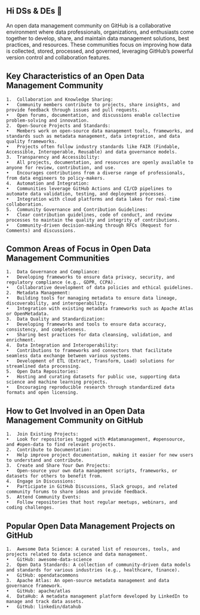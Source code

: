 ## Hi DSs & DEs 👋

An open data management community on GitHub is a collaborative environment where data professionals, organizations, and enthusiasts come together to develop, share, and maintain data management solutions, best practices, and resources. These communities focus on improving how data is collected, stored, processed, and governed, leveraging GitHub’s powerful version control and collaboration features.

## Key Characteristics of an Open Data Management Community
	1.	Collaboration and Knowledge Sharing:
	•	Community members contribute to projects, share insights, and provide feedback through issues and pull requests.
	•	Open forums, documentation, and discussions enable collective problem-solving and innovation.
	2.	Open-Source Projects and Standards:
	•	Members work on open-source data management tools, frameworks, and standards such as metadata management, data integration, and data quality frameworks.
	•	Projects often follow industry standards like FAIR (Findable, Accessible, Interoperable, Reusable) and data governance models.
	3.	Transparency and Accessibility:
	•	All projects, documentation, and resources are openly available to anyone for review, contribution, and use.
	•	Encourages contributions from a diverse range of professionals, from data engineers to policy-makers.
	4.	Automation and Integration:
	•	Communities leverage GitHub Actions and CI/CD pipelines to automate data validation, testing, and deployment processes.
	•	Integration with cloud platforms and data lakes for real-time collaboration.
	5.	Community Governance and Contribution Guidelines:
	•	Clear contribution guidelines, code of conduct, and review processes to maintain the quality and integrity of contributions.
	•	Community-driven decision-making through RFCs (Request for Comments) and discussions.
## Common Areas of Focus in Open Data Management Communities
	1.	Data Governance and Compliance:
	•	Developing frameworks to ensure data privacy, security, and regulatory compliance (e.g., GDPR, CCPA).
	•	Collaborative development of data policies and ethical guidelines.
	2.	Metadata Management:
	•	Building tools for managing metadata to ensure data lineage, discoverability, and interoperability.
	•	Integration with existing metadata frameworks such as Apache Atlas or OpenMetadata.
	3.	Data Quality and Standardization:
	•	Developing frameworks and tools to ensure data accuracy, consistency, and completeness.
	•	Sharing best practices for data cleansing, validation, and enrichment.
	4.	Data Integration and Interoperability:
	•	Contributions to frameworks and connectors that facilitate seamless data exchange between various systems.
	•	Development of ETL (Extract, Transform, Load) solutions for streamlined data processing.
	5.	Open Data Repositories:
	•	Hosting and curating datasets for public use, supporting data science and machine learning projects.
	•	Encouraging reproducible research through standardized data formats and open licensing.
## How to Get Involved in an Open Data Management Community on GitHub
	1.	Join Existing Projects:
	•	Look for repositories tagged with #datamanagement, #opensource, and #open-data to find relevant projects.
	2.	Contribute to Documentation:
	•	Help improve project documentation, making it easier for new users to understand and contribute.
	3.	Create and Share Your Own Projects:
	•	Open-source your own data management scripts, frameworks, or datasets for others to benefit from.
	4.	Engage in Discussions:
	•	Participate in GitHub Discussions, Slack groups, and related community forums to share ideas and provide feedback.
	5.	Attend Community Events:
	•	Follow repositories that host regular meetups, webinars, and coding challenges.
## Popular Open Data Management Projects on GitHub
	1.	Awesome Data Science: A curated list of resources, tools, and projects related to data science and data management.
	•	GitHub: awesome-data-science
	2.	Open Data Standards: A collection of community-driven data models and standards for various industries (e.g., healthcare, finance).
	•	GitHub: opendatacommons
	3.	Apache Atlas: An open-source metadata management and data governance framework.
	•	GitHub: apache/atlas
	4.	DataHub: A metadata management platform developed by LinkedIn to manage and track data assets.
	•	GitHub: linkedin/datahub
 
<!--

